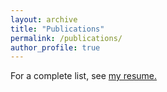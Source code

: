 ```yaml
---
layout: archive
title: "Publications"
permalink: /publications/
author_profile: true
---
```

For a complete list, see [my resume](https://batuhankmkaraman.github.io/files/resume_batuhan_git.pdf)[.](https://batuhankmkaraman.github.io/files/graphdatascience.pdf)



